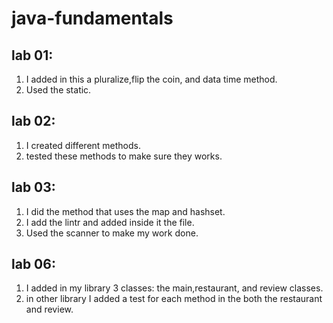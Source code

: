 # java-fundamentals

## lab 01:
1. I added in this a pluralize,flip the coin, and data time method. 
2. Used the static.


## lab 02:

1. I created different methods.
2. tested these methods to make sure they works.

## lab 03:
1. I did the method that uses the map and hashset.
2. I add the lintr and added inside it the file.
3. Used the scanner to make my work done.

## lab 06:
1. I added in my library 3 classes: the main,restaurant, and review classes.
2. in other library I added a test for each method in the both the restaurant and review.



